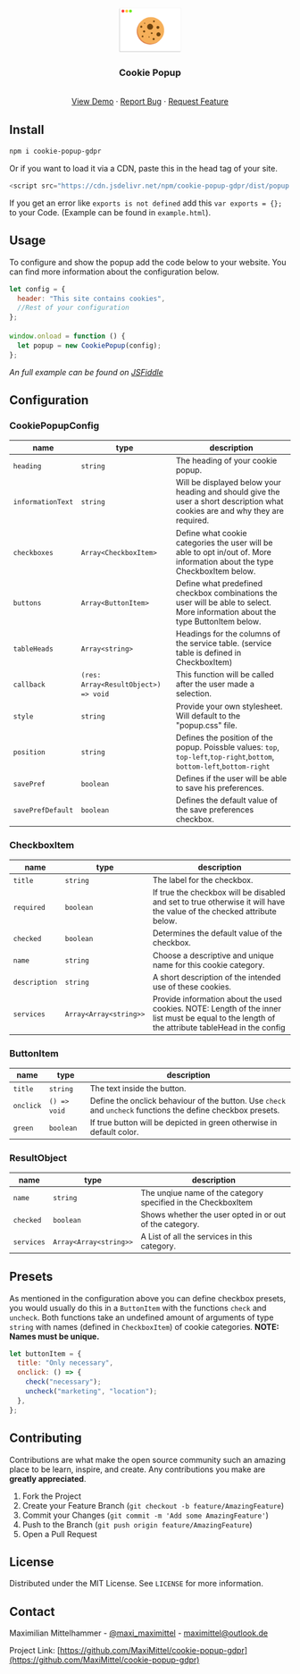 <!-- PROJECT LOGO -->
<br />
<p align="center">
  <a href="https://github.com/MaxiMittel/cookie-popup-gdpr">
    <img src="icon.png" alt="Logo" height="80">
  </a>
  <h3 align="center">Cookie Popup</h3>

  <p align="center">
    <br />
    <a href="https://jsfiddle.net/MaxiMittel/uavrwmdc">View Demo</a>
    ·
    <a href="https://github.com/MaxiMittel/cookie-popup-gdpr/issues">Report Bug</a>
    ·
    <a href="https://github.com/MaxiMittel/cookie-popup-gdpr/issues">Request Feature</a>
  </p>
</p>

## Install

```sh
npm i cookie-popup-gdpr
```

Or if you want to load it via a CDN, paste this in the head tag of your site.

```js
<script src="https://cdn.jsdelivr.net/npm/cookie-popup-gdpr/dist/popup.min.js"></script>
```

If you get an error like `exports is not defined` add this `var exports = {};` to your Code. (Example can be found in `example.html`).

<!-- USAGE EXAMPLES -->

## Usage

To configure and show the popup add the code below to your website. You can find more information about the configuration below.

```js
let config = {
  header: "This site contains cookies",
  //Rest of your configuration
};

window.onload = function () {
  let popup = new CookiePopup(config);
};
```

_An full example can be found on [JSFiddle](https://jsfiddle.net/MaxiMittel/uavrwmdc/)_

<!-- CONTRIBUTING -->

## Configuration

### CookiePopupConfig

| name              | type                                 | description                                                                                                                     |
| ----------------- | ------------------------------------ | ------------------------------------------------------------------------------------------------------------------------------- |
| `heading`         | `string`                             | The heading of your cookie popup.                                                                                               |
| `informationText` | `string`                             | Will be displayed below your heading and should give the user a short description what cookies are and why they are required.   |
| `checkboxes`      | `Array<CheckboxItem> `               | Define what cookie categories the user will be able to opt in/out of. More information about the type CheckboxItem below.       |
| `buttons`         | `Array<ButtonItem>`                  | Define what predefined checkbox combinations the user will be able to select. More information about the type ButtonItem below. |
| `tableHeads`      | `Array<string>`                      | Headings for the columns of the service table. (service table is defined in CheckboxItem)                                       |
| `callback`        | `(res: Array<ResultObject>) => void` | This function will be called after the user made a selection.                                                                   |
| `style`           | `string`                             | Provide your own stylesheet. Will default to the "popup.css" file.                                                              |
| `position`        | `string`                             | Defines the position of the popup. Poissble values: `top`, `top-left`,`top-right`,`bottom`, `bottom-left`,`bottom-right`        |
| `savePref`        | `boolean`                            | Defines if the user will be able to save his preferences.                                                                       |
| `savePrefDefault` | `boolean`                            | Defines the default value of the save preferences checkbox.                                                                     |

### CheckboxItem

| name          | type                   | description                                                                                                                                     |
| ------------- | ---------------------- | ----------------------------------------------------------------------------------------------------------------------------------------------- |
| `title`       | `string`               | The label for the checkbox.                                                                                                                     |
| `required`    | `boolean`              | If true the checkbox will be disabled and set to true otherwise it will have the value of the checked attribute below.                          |
| `checked`     | `boolean`              | Determines the default value of the checkbox.                                                                                                   |
| `name`        | `string`               | Choose a descriptive and unique name for this cookie category.                                                                                  |
| `description` | `string`               | A short description of the intended use of these cookies.                                                                                       |
| `services`    | `Array<Array<string>>` | Provide information about the used cookies. NOTE: Length of the inner list must be equal to the length of the attribute tableHead in the config |

### ButtonItem

| name      | type         | description                                                                                                  |
| --------- | ------------ | ------------------------------------------------------------------------------------------------------------ |
| `title`   | `string`     | The text inside the button.                                                                                  |
| `onclick` | `() => void` | Define the onclick behaviour of the button. Use `check` and `uncheck` functions the define checkbox presets. |
| `green`   | `boolean`    | If true button will be depicted in green otherwise in default color.                                         |

### ResultObject

| name       | type                   | description                                                   |
| ---------- | ---------------------- | ------------------------------------------------------------- |
| `name`     | `string`               | The unqiue name of the category specified in the CheckboxItem |
| `checked`  | `boolean`              | Shows whether the user opted in or out of the category.       |
| `services` | `Array<Array<string>>` | A List of all the services in this category.                  |

<!-- OTHER FUNCTIONS -->

## Presets

As mentioned in the configuration above you can define checkbox presets, you would usually do this in a `ButtonItem` with the functions `check` and `uncheck`. Both functions take an undefined amount of arguments of type `string` with names (defined in `CheckboxItem`) of cookie categories. **NOTE: Names must be unique.**

```js
let buttonItem = {
  title: "Only necessary",
  onclick: () => {
    check("necessary");
    uncheck("marketing", "location");
  },
};
```

<!-- CONTRIBUTING -->

## Contributing

Contributions are what make the open source community such an amazing place to be learn, inspire, and create. Any contributions you make are **greatly appreciated**.

1. Fork the Project
2. Create your Feature Branch (`git checkout -b feature/AmazingFeature`)
3. Commit your Changes (`git commit -m 'Add some AmazingFeature'`)
4. Push to the Branch (`git push origin feature/AmazingFeature`)
5. Open a Pull Request

<!-- LICENSE -->

## License

Distributed under the MIT License. See `LICENSE` for more information.

<!-- CONTACT -->

## Contact

Maximilian Mittelhammer - [@maxi_maximittel](https://twitter.com/maxi_maximittel) - maximittel@outlook.de

Project Link: [https://github.com/MaxiMittel/cookie-popup-gdpr](https://github.com/MaxiMittel/cookie-popup-gdpr)
